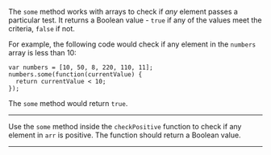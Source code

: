 <div class="challenge-instructions functional-programming"><div><section id="description">
<p>The <code>some</code> method works with arrays to check if <em>any</em> element passes a particular test. It returns a Boolean value - <code>true</code> if any of the values meet the criteria, <code>false</code> if not.</p>
<p>For example, the following code would check if any element in the <code>numbers</code> array is less than 10:</p>
<pre class="language-js"><code class="language-js"><span class="token keyword">var</span> numbers <span class="token operator">=</span> <span class="token punctuation">[</span><span class="token number">10</span><span class="token punctuation">,</span> <span class="token number">50</span><span class="token punctuation">,</span> <span class="token number">8</span><span class="token punctuation">,</span> <span class="token number">220</span><span class="token punctuation">,</span> <span class="token number">110</span><span class="token punctuation">,</span> <span class="token number">11</span><span class="token punctuation">]</span><span class="token punctuation">;</span>
numbers<span class="token punctuation">.</span><span class="token function">some</span><span class="token punctuation">(</span><span class="token keyword">function</span><span class="token punctuation">(</span><span class="token parameter">currentValue</span><span class="token punctuation">)</span> <span class="token punctuation">{</span>
  <span class="token keyword">return</span> currentValue <span class="token operator">&lt;</span> <span class="token number">10</span><span class="token punctuation">;</span>
<span class="token punctuation">}</span><span class="token punctuation">)</span><span class="token punctuation">;</span>
</code></pre>
<p>The <code>some</code> method would return <code>true</code>.</p>
</section></div><hr/><div><section id="instructions">
<p>Use the <code>some</code> method inside the <code>checkPositive</code> function to check if any element in <code>arr</code> is positive. The function should return a Boolean value.</p>
</section></div><hr/></div>